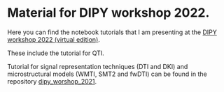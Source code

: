 # Material for DIPY workshop 2022.

Here you can find the notebook tutorials that I am presenting at the [DIPY workshop 2022 (virtual edition)](https://dipy.org/workshops/dipy-workshop-2022).

These include the tutorial for QTI.

Tutorial for signal representation techniques (DTI and DKI) and microstructural models (WMTI, SMT2 and fwDTI) can be found in the repository [dipy_worshop_2021](https://github.com/RafaelNH/dipy_workshop_2021). 
